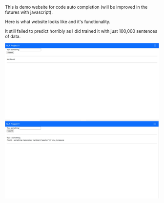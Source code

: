 This is demo website for code auto completion (will be improved in the futures with javascript).

Here is what website looks like and it's functionality.

It still failed to predict horribly as I did trained it with just 100,000 sentences of data.


<img src ='fig/pic1.jpg'>
<img src ='fig/pic2.jpg'>
